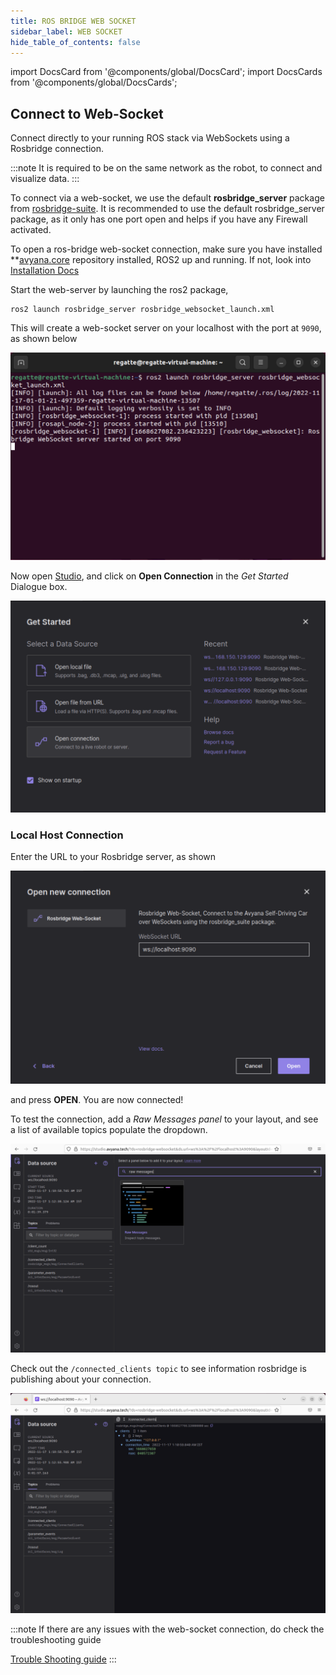 ```yaml
---
title: ROS BRIDGE WEB SOCKET
sidebar_label: WEB SOCKET
hide_table_of_contents: false
---
```


import DocsCard from '@components/global/DocsCard';
import DocsCards from '@components/global/DocsCards';

<head>
  <title> Avyana Studio - Connect Web Socket </title>
    <style>{` :root { --doc-item-container-width:60rem; } `}</style>    
</head>

## Connect to Web-Socket

Connect directly to your running ROS stack via WebSockets using a Rosbridge connection. 

:::note
It is required to be on the same network as the robot, to connect and visualize data.
:::

To connect via a web-socket, we use the default **rosbridge_server** package from [rosbridge-suite](https://github.com/RobotWebTools/rosbridge_suite.git). It is recommended to use the default rosbridge_server package, as it only has one port open and helps if you have any Firewall activated.

<intro-end />

To open a ros-bridge web-socket connection, make sure you have installed **[avyana.core](https://github.com/Avyana-Tech/avyana.core) repository installed, ROS2 up and running. If not, look into [Installation Docs](/Avyana_Software/installation.md)

Start the web-server by launching the ros2 package, 

```
ros2 launch rosbridge_server rosbridge_websocket_launch.xml
```

This will create a web-socket server on your localhost with the port at `9090`, as shown below

![rosbridge websocket server launch](/img/Studio/Connect/Web-Socket/rosbridge_websocket_server_launch.png)

Now open [Studio](https://studio.avyana.tech), and click on **Open Connection** in the *Get Started* Dialogue box.

![Get Started](/img/Studio/Connect/Web-Socket/get_started_dialogue_box.png)

### Local Host Connection

Enter the URL to your Rosbridge server, as shown

![](/img/Studio/Connect/Web-Socket/rosbridge_connection.png)

and press **OPEN**. You are now connected!

To test the connection, add a *Raw Messages panel* to your layout, and see a list of available topics populate the dropdown. 

![](/img/Studio/Connect/Web-Socket/raw_messages_panel.png)

Check out the `/connected_clients topic` to see information rosbridge is publishing about your connection.

![](/img/Studio/Connect/Web-Socket/connected_clients.png)

:::note
If there are any issues with the web-socket connection, do check the troubleshooting guide 

[Trouble Shooting guide](/help/troubleshooting)
:::